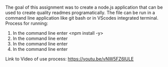 The goal of this assignment was to create a node.js application that can be used to create quality readmes programatically.
The file can be run in a command line application like git bash or in VScodes integrated terminal.
Process for running:
1. In the command line enter <npm install -y>
2. In the command line enter <npm install fs>
3. In the command line enter <npm install inquirer>
4. In the command line enter <node index.js>

Link to Video of use process:
https://youtu.be/vNW5FZ6lULE